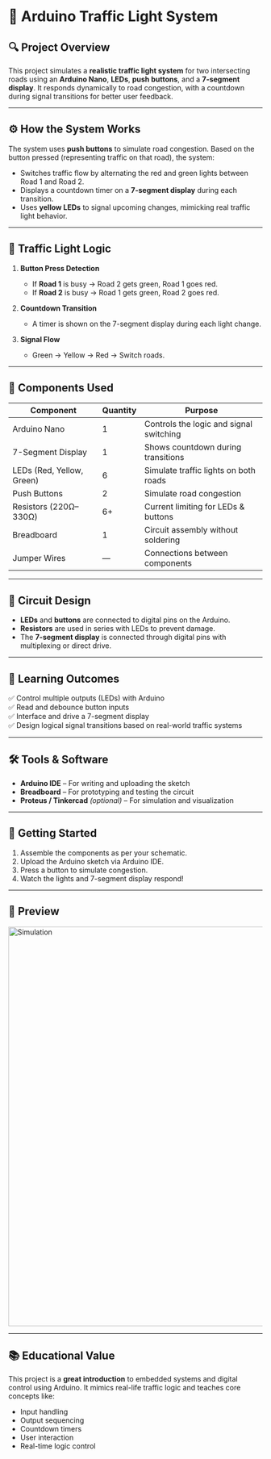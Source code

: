 # 🚦 Arduino Traffic Light System

## 🔍 Project Overview
This project simulates a **realistic traffic light system** for two intersecting roads using an **Arduino Nano**, **LEDs**, **push buttons**, and a **7-segment display**. It responds dynamically to road congestion, with a countdown during signal transitions for better user feedback.

---

## ⚙️ How the System Works

The system uses **push buttons** to simulate road congestion. Based on the button pressed (representing traffic on that road), the system:
- Switches traffic flow by alternating the red and green lights between Road 1 and Road 2.
- Displays a countdown timer on a **7-segment display** during each transition.
- Uses **yellow LEDs** to signal upcoming changes, mimicking real traffic light behavior.

---

## 🧠 Traffic Light Logic

1. **Button Press Detection**
   - If **Road 1** is busy → Road 2 gets green, Road 1 goes red.
   - If **Road 2** is busy → Road 1 gets green, Road 2 goes red.

2. **Countdown Transition**
   - A timer is shown on the 7-segment display during each light change.

3. **Signal Flow**
   - Green → Yellow → Red → Switch roads.

---

## 🧰 Components Used

| Component             | Quantity | Purpose                                  |
|----------------------|----------|------------------------------------------|
| Arduino Nano         | 1        | Controls the logic and signal switching  |
| 7-Segment Display    | 1        | Shows countdown during transitions       |
| LEDs (Red, Yellow, Green) | 6    | Simulate traffic lights on both roads    |
| Push Buttons         | 2        | Simulate road congestion                 |
| Resistors (220Ω–330Ω)| 6+       | Current limiting for LEDs & buttons      |
| Breadboard           | 1        | Circuit assembly without soldering       |
| Jumper Wires         | —        | Connections between components           |

---

## 🔌 Circuit Design
- **LEDs** and **buttons** are connected to digital pins on the Arduino.
- **Resistors** are used in series with LEDs to prevent damage.
- The **7-segment display** is connected through digital pins with multiplexing or direct drive.

---

## 🧪 Learning Outcomes
✅ Control multiple outputs (LEDs) with Arduino  
✅ Read and debounce button inputs  
✅ Interface and drive a 7-segment display  
✅ Design logical signal transitions based on real-world traffic systems

---

## 🛠️ Tools & Software
- **Arduino IDE** – For writing and uploading the sketch  
- **Breadboard** – For prototyping and testing the circuit  
- **Proteus / Tinkercad** *(optional)* – For simulation and visualization

---

## 🚀 Getting Started

1. Assemble the components as per your schematic.
2. Upload the Arduino sketch via Arduino IDE.
3. Press a button to simulate congestion.
4. Watch the lights and 7-segment display respond!

---

## 📸 Preview  
<img width="1416" height="792" alt="Simulation" src="https://github.com/user-attachments/assets/b13fc0c6-5e42-4ec0-a9df-3d4ecb6a07c9" />


---

## 📚 Educational Value

This project is a **great introduction** to embedded systems and digital control using Arduino. It mimics real-life traffic logic and teaches core concepts like:

- Input handling  
- Output sequencing  
- Countdown timers  
- User interaction  
- Real-time logic control  
